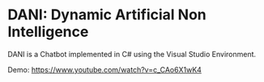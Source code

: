 DANI: Dynamic Artificial Non Intelligence
=========================================

DANI is a Chatbot implemented in C# using the Visual Studio Environment.

Demo: https://www.youtube.com/watch?v=c_CAo6X1wK4
